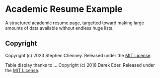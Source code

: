 # Academic Resume Example

A structured academic resume page, targetted toward making large amounts of data
available without endless huge lists.

## Copyright

Copyright (c) 2023 Stephen Chenney. Released under the [MIT License](https://github.com/derekeder/csv-to-html-table/blob/master/LICENSE).

Table display thanks to ...
Copyright (c) 2018 Derek Eder. Released under the [MIT License](https://github.com/derekeder/csv-to-html-table/blob/master/LICENSE).
